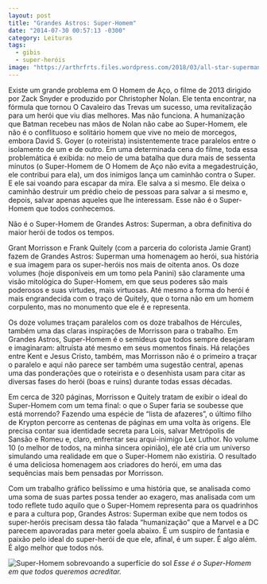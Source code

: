 ```yaml
---
layout: post
title: "Grandes Astros: Super-Homem"
date: "2014-07-30 00:57:13 -0300"
category: Leituras
tags:
  - gibis
  - super-heróis
image: "https://arthrfrts.files.wordpress.com/2018/03/all-star-superman-cover-672x372.jpg"
---
```

Existe um grande problema em O Homem de Aço, o filme de 2013 dirigido por Zack Snyder e produzido por Christopher Nolan. Ele tenta encontrar, na fórmula que tornou O Cavaleiro das Trevas um sucesso, uma revitalização para um herói que viu dias melhores. Mas não funciona. A humanização que Batman recebeu nas mãos de Nolan não cabe ao Super-Homem, ele não é o conflituoso e solitário homem que vive no meio de morcegos, embora David S. Goyer (o roteirista) insistentemente trace paralelos entre o isolamento de um e de outro. Em uma determinada cena do filme, toda essa problemática é exibida: no meio de uma batalha que dura mais de sessenta minutos (o Super-Homem de O Homem de Aço não evita a megadestruição, ele contribui para ela), um dos inimigos lança um caminhão contra o Super. E ele sai voando para escapar da mira. Ele salva a si mesmo. Ele deixa o caminhão destruir um prédio cheio de pessoas para salvar a si mesmo e, depois, salvar apenas aqueles que lhe interessam. Esse não é o Super-Homem que todos conhecemos.

Não é o Super-Homem de Grandes Astros: Superman, a obra definitiva do maior herói de todos os tempos.

Grant Morrisson e Frank Quitely (com a parceria do colorista Jamie Grant) fazem de Grandes Astros: Superman uma homenagem ao herói, sua história e sua imagem para os super-heróis nos mais de oitenta anos. Os doze volumes (hoje disponíveis em um tomo pela Panini) são claramente uma visão mitológica do Super-Homem, em que seus poderes são mais poderosos e suas virtudes, mais virtuosas. Até mesmo a forma do herói é mais engrandecida com o traço de Quitely, que o torna não em um homem corpulento, mas no monumento que ele é e representa.

Os doze volumes traçam paralelos com os doze trabalhos de Hércules, também uma das claras inspirações de Morrisson para o trabalho. Em Grandes Astros, Super-Homem é o semideus que todos sempre desejaram e imaginaram: altruísta até mesmo em seus momentos finais. Há relações entre Kent e Jesus Cristo, também, mas Morrisson não é o primeiro a traçar o paralelo e aqui não parece ser também uma sugestão central, apenas uma das ponderações que o roteirista e o desenhista usam para citar as diversas fases do herói (boas e ruins) durante todas essas décadas.

Em cerca de 320 páginas, Morrisson e Quitely tratam de exibir o ideal do Super-Homem com um tema final: o que o Super faria se soubesse que está morrendo? Fazendo uma espécie de “lista de afazeres”, o último filho de Krypton percorre as centenas de páginas em uma volta às origens. Ele precisa contar sua identidade secreta para Lois, salvar Metrópolis de Sansão e Romeu e, claro, enfrentar seu arqui-inimigo Lex Luthor. No volume 10 (o melhor de todos, na minha sincera opinião), ele até cria um universo simulando uma realidade em que o Super-Homem não existiria. O resultado é uma deliciosa homenagem aos criadores do herói, em uma das sequências mais bem pensadas por Morrisson.

Com um trabalho gráfico belíssimo e uma história que, se analisada como uma soma de suas partes possa tender ao exagero, mas analisada com um todo reflete tudo aquilo que o Super-Homem representa para os quadrinhos e para a cultura pop, Grandes Astros: Superman exibe que nem todos os super-heróis precisam dessa tão falada “humanização” que a Marvel e a DC parecem apavoradas para meter goela abaixo. É um suspiro de fantasia e paixão pelo ideal do super-herói de que ele, afinal, é um super. É algo além. É algo melhor que todos nós.

![Super-Homem sobrevoando a superfície do sol](https://arthrfrts.files.wordpress.com/2018/03/all-star-superman-1024x485.jpg)
_Esse é o Super-Homem em que todos queremos acreditar._
